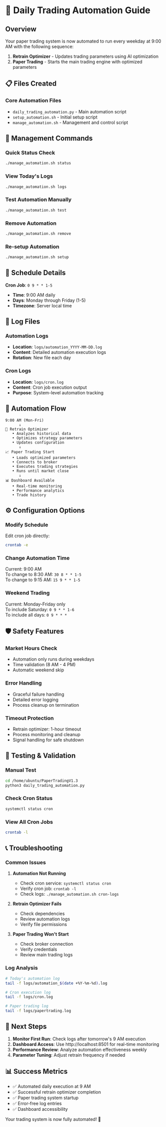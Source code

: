 # 🚀 Daily Trading Automation Guide

## Overview
Your paper trading system is now automated to run every weekday at 9:00 AM with the following sequence:
1. **Retrain Optimizer** - Updates trading parameters using AI optimization
2. **Paper Trading** - Starts the main trading engine with optimized parameters

## 📋 Files Created

### Core Automation Files
- `daily_trading_automation.py` - Main automation script
- `setup_automation.sh` - Initial setup script  
- `manage_automation.sh` - Management and control script

## 🔧 Management Commands

### Quick Status Check
```bash
./manage_automation.sh status
```

### View Today's Logs
```bash
./manage_automation.sh logs
```

### Test Automation Manually
```bash
./manage_automation.sh test
```

### Remove Automation
```bash
./manage_automation.sh remove
```

### Re-setup Automation
```bash
./manage_automation.sh setup
```

## 📅 Schedule Details

**Cron Job**: `0 9 * * 1-5`
- **Time**: 9:00 AM daily
- **Days**: Monday through Friday (1-5)
- **Timezone**: Server local time

## 📄 Log Files

### Automation Logs
- **Location**: `logs/automation_YYYY-MM-DD.log`
- **Content**: Detailed automation execution logs
- **Rotation**: New file each day

### Cron Logs  
- **Location**: `logs/cron.log`
- **Content**: Cron job execution output
- **Purpose**: System-level automation tracking

## 🔄 Automation Flow

```
9:00 AM (Mon-Fri)
      ↓
🔧 Retrain Optimizer
   • Analyzes historical data
   • Optimizes strategy parameters
   • Updates configuration
      ↓
📈 Paper Trading Start
   • Loads optimized parameters
   • Connects to broker
   • Executes trading strategies
   • Runs until market close
      ↓
📊 Dashboard Available
   • Real-time monitoring
   • Performance analytics
   • Trade history
```

## ⚙️ Configuration Options

### Modify Schedule
Edit cron job directly:
```bash
crontab -e
```

### Change Automation Time
Current: 9:00 AM  
To change to 8:30 AM: `30 8 * * 1-5`  
To change to 9:15 AM: `15 9 * * 1-5`

### Weekend Trading
Current: Monday-Friday only  
To include Saturday: `0 9 * * 1-6`  
To include all days: `0 9 * * *`

## 🛡️ Safety Features

### Market Hours Check
- Automation only runs during weekdays
- Time validation (8 AM - 4 PM)
- Automatic weekend skip

### Error Handling
- Graceful failure handling
- Detailed error logging
- Process cleanup on termination

### Timeout Protection
- Retrain optimizer: 1-hour timeout
- Process monitoring and cleanup
- Signal handling for safe shutdown

## 🧪 Testing & Validation

### Manual Test
```bash
cd /home/ubuntu/PaperTradingV1.3
python3 daily_trading_automation.py
```

### Check Cron Status
```bash
systemctl status cron
```

### View All Cron Jobs
```bash
crontab -l
```

## 📞 Troubleshooting

### Common Issues

1. **Automation Not Running**
   - Check cron service: `systemctl status cron`
   - Verify cron job: `crontab -l`
   - Check logs: `./manage_automation.sh cron-logs`

2. **Retrain Optimizer Fails**
   - Check dependencies
   - Review automation logs
   - Verify file permissions

3. **Paper Trading Won't Start**
   - Check broker connection
   - Verify credentials
   - Review main trading logs

### Log Analysis
```bash
# Today's automation log
tail -f logs/automation_$(date +%Y-%m-%d).log

# Cron execution log  
tail -f logs/cron.log

# Paper trading log
tail -f logs/papertrading.log
```

## 🚀 Next Steps

1. **Monitor First Run**: Check logs after tomorrow's 9 AM execution
2. **Dashboard Access**: Use http://localhost:8501 for real-time monitoring  
3. **Performance Review**: Analyze automation effectiveness weekly
4. **Parameter Tuning**: Adjust retrain frequency if needed

## 📊 Success Metrics

- ✅ Automated daily execution at 9 AM
- ✅ Successful retrain optimizer completion
- ✅ Paper trading system startup
- ✅ Error-free log entries
- ✅ Dashboard accessibility

Your trading system is now fully automated! 🎉
